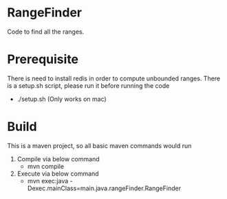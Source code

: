 # RangeFinder

Code to find all the ranges.

# Prerequisite

There is need to install redis in order to compute unbounded ranges.
There is a setup.sh script, please run it before running the code
* ./setup.sh (Only works on mac)

# Build
This is a maven project, so all basic maven commands
would run
1) Compile via below command
   * mvn compile
2) Execute via below command
   * mvn exec:java -Dexec.mainClass=main.java.rangeFinder.RangeFinder
